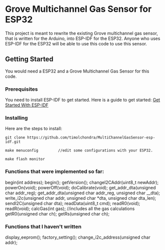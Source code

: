 # Grove Multichannel Gas Sensor for ESP32

This project is meant to rewrite the existing Grove multichannel gas sensor, that is written for the Arduino, into ESP-IDF for the ESP32. Anyone who uses ESP-IDF for the ESP32
will be able to use this code to use this sensor.

## Getting Started

You would need a ESP32 and a Grove Multichannel Gas Sensor for this code.

### Prerequisites

You need to install ESP-IDF to get started. Here is a guide to get started: [Get Started With ESP-IDF](https://docs.espressif.com/projects/esp-idf/en/latest/get-started/index.html)

### Installing

Here are the steps to install:

```
git clone https://github.com/timolchondra/MultiChannelGasSensor-esp-idf.git

make menuconfig         //edit some configurations with your ESP32.

make flash monitor
```
### Functions that were implemented so far:

begin(int address);
begin();
getVersion();
changeI2CAddr(uint8_t newAddr);
powerOn(void);
powerOff(void);
doCalibrate(void);
get_addr_dta(unsigned char addr_reg);
get_addr_dta(unsigned char addr_reg, unsigned char __dta);
write_i2c(unsigned char addr, unsigned char *dta, unsigned char dta_len);
sendI2C(unsigned char dta);
readData(uint8_t cmd);
readR0(void);
readR(void);
calcGas(int gas);           //includes all the gas calculations
getR0(unsigned char ch);
getRs(unsigned char ch);

### Functions that I haven't written

display_eeprom();
factory_setting();
change_i2c_address(unsigned char addr);
